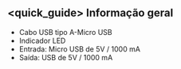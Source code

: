 ## <quick_guide> Informação geral

* Cabo USB tipo A-Micro USB 
* Indicador LED
* Entrada: Micro USB de 5V / 1000 mA
* Saída: USB de 5V / 1000 mA
